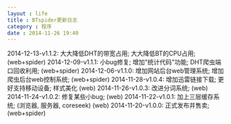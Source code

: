 ```yaml
---
layout : life
title : BTspider更新日志
category : 程序
date : 2014-11-26 19:40
---
```

2014-12-13-v1.1.2: 大大降低DHT的带宽占用; 大大降低BT的CPU占用; (web+spider)
2014-12-09-v1.1.1: 小bug修复; 增加"统计代码"功能; DHT爬虫端口回收利用; (web+spider)
2014-12-06-v1.1.0: 增加网站后台web管理系统; 增加爬虫后台web控制系统; (web+spider)
2014-11-28-v1.0.4: 增加迅雷链接下载; 更好支持移动设备; 样式美化 (web)
2014-11-26-v1.0.3: 改进分词系统; (web)
2014-11-24-v1.0.2: 修复某些小bug; (web)
2014-11-22-v1.0.1: 加上三层缓存系统; (浏览器, 服务器, coreseek) (web)
2014-11-20-v1.0.0: 正式发布并售卖; (web+spider)